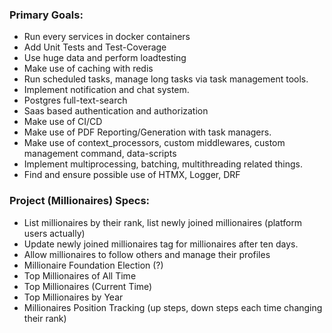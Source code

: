 ### Primary Goals:
+ Run every services in docker containers
+ Add Unit Tests and Test-Coverage
+ Use huge data and perform loadtesting
+ Make use of caching with redis
+ Run scheduled tasks, manage long tasks via task management tools.
+ Implement notification and chat system.
+ Postgres full-text-search
+ Saas based authentication and authorization
+ Make use of CI/CD
+ Make use of PDF Reporting/Generation with task managers.
+ Make use of context_processors, custom middlewares, custom management command, data-scripts
+ Implement multiprocessing, batching, multithreading related things.
+ Find and ensure possible use of HTMX, Logger, DRF


### Project (Millionaires) Specs:
+ List millionaires by their rank, list newly joined millionaires (platform users actually)
+ Update newly joined millionaires tag for millionaires after ten days.
+ Allow millionaires to follow others and manage their profiles
+ Millionaire Foundation Election (?)
+ Top Millionaires of All Time
+ Top Millionaires (Current Time)
+ Top Millionaires by Year
+ Millionaires Position Tracking (up steps, down steps each time changing their rank)
